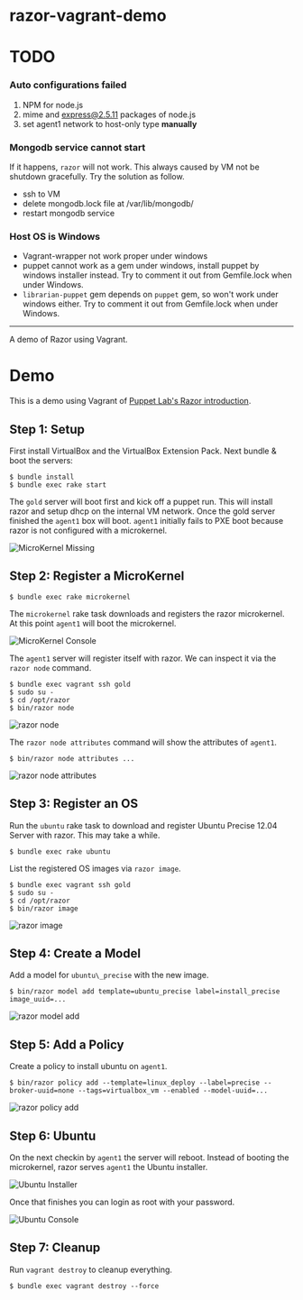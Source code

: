 razor-vagrant-demo
==================

# TODO
### Auto configurations failed
1. NPM for node.js
1. mime and express@2.5.11 packages of node.js
1. set agent1 network to host-only type **manually**

### Mongodb service cannot start
If it happens, `razor` will not work.
This always caused by VM not be shutdown gracefully.
Try the solution as follow.

* ssh to VM
* delete mongodb.lock file at /var/lib/mongodb/
* restart mongodb service

### Host OS is Windows
* Vagrant-wrapper not work proper under windows
* puppet cannot work as a gem under windows, install puppet by windows installer instead. Try to comment it out from Gemfile.lock when under Windows.
* `librarian-puppet` gem depends on `puppet` gem, so won't work under windows either. Try to comment it out from Gemfile.lock when under Windows.

***

A demo of Razor using Vagrant.

# Demo

This is a demo using Vagrant of [Puppet Lab's Razor
introduction](http://puppetlabs.com/blog/puppet-razor-module/).

## Step 1: Setup

First install VirtualBox and the VirtualBox Extension Pack. Next bundle
& boot the servers:

```
$ bundle install
$ bundle exec rake start
```

The `gold` server will boot first and kick off a puppet run. This will
install razor and setup dhcp on the internal VM network. Once the gold
server finished the `agent1` box will boot. `agent1` initially fails to
PXE boot because razor is not configured with a microkernel.

![MicroKernel Missing](images/microkernel_missing.png)

## Step 2: Register a MicroKernel

```
$ bundle exec rake microkernel
```

The `microkernel` rake task downloads and registers the razor microkernel.
At this point `agent1` will boot the microkernel.

![MicroKernel Console](images/microkernel_console.png)

The `agent1` server will register itself with razor. We can inspect it
via the `razor node` command.

```
$ bundle exec vagrant ssh gold
$ sudo su -
$ cd /opt/razor
$ bin/razor node
```

![razor node](images/razor_node.png)

The `razor node attributes` command will show the attributes of `agent1`.

```
$ bin/razor node attributes ...
```

![razor node attributes](images/razor_node_attributes.png)

## Step 3: Register an OS

Run the `ubuntu` rake task to download and register Ubuntu Precise 12.04
Server with razor. This may take a while.

```
$ bundle exec rake ubuntu
```

List the registered OS images via `razor image`.

```
$ bundle exec vagrant ssh gold
$ sudo su -
$ cd /opt/razor
$ bin/razor image
```

![razor image](images/razor_image.png)

## Step 4: Create a Model

Add a model for `ubuntu\_precise` with the new image.

```
$ bin/razor model add template=ubuntu_precise label=install_precise image_uuid=...
```

![razor model add](images/razor_model_add.png)

## Step 5: Add a Policy

Create a policy to install ubuntu on `agent1`.

```
$ bin/razor policy add --template=linux_deploy --label=precise --broker-uuid=none --tags=virtualbox_vm --enabled --model-uuid=...
```

![razor policy add](images/razor_policy_add.png)

## Step 6: Ubuntu

On the next checkin by `agent1` the server will reboot. Instead of booting
the microkernel, razor serves `agent1` the Ubuntu installer.

![Ubuntu Installer](images/ubuntu_installer.png)

Once that finishes you can login as root with your password.

![Ubuntu Console](images/ubuntu_console.png)

## Step 7: Cleanup

Run `vagrant destroy` to cleanup everything.

```
$ bundle exec vagrant destroy --force
```
